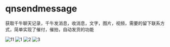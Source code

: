 # qnsendmessage
获取千牛聊天记录，千牛发消息，收消息，文字，图片，视频，需要的留下联系方式，简单实现了催付，催拍，自动发货的功能



![11](https://worklink.oss-cn-hangzhou.aliyuncs.com/AF95B208436E045ED48CE37AFED0AB39.png)
![1](https://worklink.oss-cn-hangzhou.aliyuncs.com/8FF610AE7F8484AA1DB9F06BA00C7799.png)
![2](https://worklink.oss-cn-hangzhou.aliyuncs.com/BA65F65E256E369700C3865F68B49F09.png)
![3](https://worklink.oss-cn-hangzhou.aliyuncs.com/2473F9FE9AE260FDCC9EF5C9CDC30775.png)
